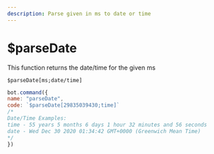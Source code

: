 ```yaml
---
description: Parse given in ms to date or time
---
```


# $parseDate

This function returns the date/time for the given ms

```
$parseDate[ms;date/time]
```

```javascript
bot.command({
name: "parseDate",
code: `$parseDate[29835039430;time]`
/*
Date/Time Examples:
time - 55 years 5 months 6 days 1 hour 32 minutes and 56 seconds
date - Wed Dec 30 2020 01:34:42 GMT+0000 (Greenwich Mean Time)
*/
})
```
